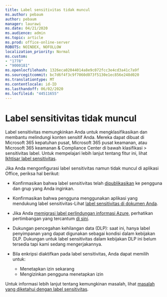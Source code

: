 ```yaml
---
title: Label sensitivitas tidak muncul
ms.author: pebaum
author: pebaum
manager: laurawi
ms.date: 04/21/2020
ms.audience: admin
ms.topic: article
ms.prod: office-online-server
ROBOTS: NOINDEX, NOFOLLOW
localization_priority: Normal
ms.custom:
- "1778"
- "9000181"
ms.openlocfilehash: 1326eca02044014a8e9c072fcc3e4cd3a41c7a9f
ms.sourcegitcommit: bc7d6f4f3c9f7060d073f5130e1ec856e248d020
ms.translationtype: MT
ms.contentlocale: id-ID
ms.lasthandoff: 06/02/2020
ms.locfileid: "44511655"
---
```

# <a name="sensitivity-labels-not-appearing"></a>Label sensitivitas tidak muncul

Label sensitivitas memungkinkan Anda untuk mengklasifikasikan dan membantu melindungi konten sensitif Anda. Mereka dapat dibuat di Microsoft 365 kepatuhan pusat, Microsoft 365 pusat keamanan, atau Microsoft 365 keamanan & Compliance Center di bawah klasifikasi > sensitivitas label. Untuk mempelajari lebih lanjut tentang fitur ini, lihat [Ikhtisar label sensitivitas](https://docs.microsoft.com/microsoft-365/compliance/sensitivity-labels).

Jika Anda mengonfigurasi label sensitivitas namun tidak muncul di aplikasi Office, periksa hal berikut:

- Konfirmasikan bahwa label sensitivitas telah [dipublikasikan](https://docs.microsoft.com/microsoft-365/compliance/sensitivity-labels#what-label-policies-can-do) ke pengguna dan grup yang Anda inginkan.

- Konfirmasikan bahwa pengguna menggunakan aplikasi yang mendukung label sensitivitas-Lihat [label sensitivitas di dokumen Anda](https://support.office.com/article/apply-sensitivity-labels-to-your-documents-and-email-within-office-2f96e7cd-d5a4-403b-8bd7-4cc636bae0f9?#bkmk_whereavailable).

- Jika Anda [memigrasi label perlindungan informasi Azure](https://docs.microsoft.com/azure/information-protection/configure-policy-migrate-labels), perhatikan pertimbangan yang tercantum [di sini](https://docs.microsoft.com/azure/information-protection/configure-policy-migrate-labels#considerations-for-unified-labels).

- Dukungan pencegahan kehilangan data (DLP): saat ini, hanya label penyimpanan yang dapat digunakan sebagai kondisi dalam kebijakan DLP.  Dukungan untuk label sensitivitas dalam kebijakan DLP ini belum tersedia tapi kami sedang mengerjakannya.

- Bila enkripsi diaktifkan pada label sensitivitas, Anda dapat memilih untuk:
    - Menetapkan izin sekarang
    - Mengizinkan pengguna menetapkan izin


Untuk informasi lebih lanjut tentang kemungkinan masalah, lihat [masalah yang diketahui dengan label sensitivitas](https://support.office.com/article/known-issues-with-sensitivity-labels-in-office-b169d687-2bbd-4e21-a440-7da1b2743edc).